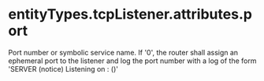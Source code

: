 # entityTypes.tcpListener.attributes.port

Port number or symbolic service name.  If '0', the router shall assign an ephemeral port to the listener and log the port number with a log of the form 'SERVER (notice) Listening on <host>:<assigned-port> (<listener-name>)'

